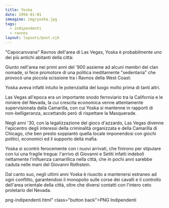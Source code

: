 ```yaml
---
title: Yoska
date: 1956-01-01
immagine: img/yoska.jpg
tags:
  - indipendenti
  - ravnos
layout: layouts/post.njk
---
```


"Capocarovana" Ravnos dell'area di Las Vegas, Yoska è probabilmente uno dei più antichi abitanti della città: 

Giunto nell'area nei primi anni del '900 assieme ad alcuni membri del clan nomade, si fece promotore di una politica ineditamente "sedentaria" che provocò una piccola scissione tra i Ravnos della West Coast: 

Yoska aveva infatti intuito le potenzialità del luogo molto prima di tanti altri.

Las Vegas all'epoca era un importante snodo ferroviario tra la California e le miniere del Nevada, la cui crescita economica venne attentamente supervisionata dalla Camarilla, con cui Yoska si mantenne in rapporti di non-belligeranza, accettando però di rispettare la Masquerade.

Negli anni '30, con la legalizzazione del gioco d'azzardo, Las Vegas divenne l'epicentro degli interessi della criminalità organizzata e della Camarilla di Chicago, che ben presto soppiantò quella locale imponendosi con giochi politici, economici ed il supporto della mafia.

Yoska si scontrò ferocemente con i nuovi arrivati, che finirono per stipulare con lui una fragile tregua: l'arrivo di Giovanni e Setiti infatti indebolì nettamente l'influenza camarillica nella città, che in pochi anni sarebbe caduta nelle mani del Giovanni Rothstein.

Dal canto suo, negli ultimi anni Yoska è riuscito a mantenersi estraneo ad ogni conflitto, garantendosi il monopolio sulle corse dei cavalli e il controllo dell'area orientale della città, oltre che diversi contatti con l'intero ceto proletario del Nevada.  

png-indipendenti.html" class="button back">PNG Indipendenti</a> 
